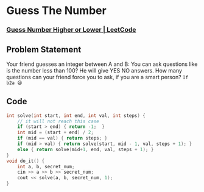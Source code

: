 # Guess The Number 
### [Guess Number Higher or Lower | LeetCode](https://leetcode.com/problems/guess-number-higher-or-lower/)

## Problem Statement 
Your friend guesses an integer between A and B: You can ask questions like is the 
number less than 100? He will give YES NO answers. How many questions can your 
friend force you to ask, if you are a smart person? `If b2a 😆`


## Code
```cpp
int solve(int start, int end, int val, int steps) {
    // it will not reach this case
    if (start > end) { return -1;  }
    int mid = (start + end) / 2;
    if (mid == val) { return steps; }
    if (mid > val) { return solve(start, mid - 1, val, steps + 1); }
    else { return solve(mid+1, end, val, steps + 1); }
}
void do_it() {
    int a, b, secret_num; 
    cin >> a >> b >> secret_num; 
    cout << solve(a, b, secret_num, 1);
}

```
